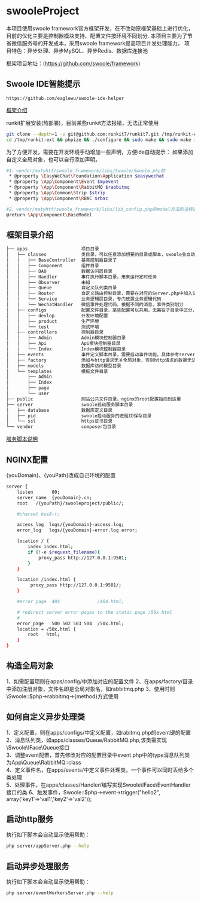# swooleProject
本项目使用swoole framework官方框架开发，在不改动原框架基础上进行优化，目前的优化主要是控制器模块支持、配置文件按环境不同划分.
本项目主要为了节省微信服务号的开发成本，采用swoole framework提高项目并发处理能力。
项目特色：异步处理、异步MySQL、异步Redis、数据库连接池

框架项目地址：(https://github.com/swoole/framework)

Swoole IDE智能提示
----
```shell
https://github.com/eaglewu/swoole-ide-helper
```

[框架介绍](https://github.com/swoole/framework)

runkit扩展安装(热部署)，目前某些runkit方法报错，无法正常使用
```sh
git clone --depth=1 -v git@github.com:runkit7/runkit7.git /tmp/runkit-ext
cd /tmp/runkit-ext && phpize && ./configure && sudo make && sudo make install
```
为了方便开发，需要在开发环境手动增加一些声明，方便ide自动提示：
如果添加自定义全局对象，也可以自行添加声明。
```sh
#1、vendor/matyhtf/swoole_framework/libs/Swoole/Swoole.php的
 * @property \EasyWeChat\Foundation\Application $easywechat
 * @property \App\Component\Event $myevent
 * @property \App\Component\RabbitMQ $rabbitmq
 * @property \App\Common\Strip $strip
 * @property \App\Component\RBAC $rbac

#2、vendor/matyhtf/swoole_framework/libs/lib_config.php的model方法的注释部分return参数改为如下
@return \App\Component\BaseModel

```

框架目录介绍
----
```sh
├── apps                    项目目录
│   ├── classes             类目录，可以任意添加想要的目录或脚本，swoole会自动加载并注册命名空间
│   │   ├── BaseController  基类控制器目录了
│   │   ├── Component       组件目录
│   │   ├── DAO             数据访问层目录
│   │   ├── Handler         事件执行脚本目录，用来运行定时任务
│   │   ├── Observer        未知
│   │   ├── Queue           自定义队列类目录
│   │   ├── Router          自定义路由控制目录，需要在对应的Server.php中加入Swoole::getInstance()->addRouter(new App\Router\ModuleRouter(), true);
│   │   └── Service         业务逻辑层目录，专门放置业务逻辑代码
│   │   └── WechatHandler   微信事件处理代码，根据不同的消息、事件类别划分
│   ├── configs             配置文件目录，某些配置可以共用，无需在子目录中区分，具体实现自行控制
│   │   ├── devlop          开发环境配置
│   │   ├── product         生产环境
│   │   └── test            测试环境
│   ├── controllers         控制器目录
│   │   ├── Admin           Admin模块控制器目录
│   │   ├── Api             Api模块控制器目录
│   │   └── Index           Index模块控制器目录
│   ├── events              事件定义脚本目录，需要启动事件功能，具体参考server/README.md文件
│   ├── factory             添加与http请求无关全局对象，否则http请求的数据无法销毁，造成代码执行无法正确路由
│   ├── models              数据库访问模型目录
│   └── templates           模板文件目录
│       ├── Admin
│       ├── Index
│       ├── page
│       └── user
├── public                  网站公共文件目录，nginx的root配置指向到这里
├── server                  swoole启动服务脚本目录
│   ├── database            数据库定义目录
│   ├── pid                 swoole启动服务的进程ID保存目录
│   └── ssl                 https证书目录
└── vendor                  composer包目录
```
[服务脚本说明](server/README.md)

NGINX配置
----
{youDomain}、{youPath}改成自己环境的配置
```sh
server {
    listen       80;
    server_name  {youDomain}.cn;
    root   /{youPath}/swooleproject/public/;

    #charset koi8-r;

    access_log  logs/{youDomain}-access.log;
    error_log   logs/{youDomain}-error.log error;

    location / {
        index index.html;
        if (!-e $request_filename){
            proxy_pass http://127.0.0.1:9501;
        }
    }

    location /index.html {
         proxy_pass http://127.0.0.1:9501/;
    }

    #error_page  404              /404.html;

    # redirect server error pages to the static page /50x.html
    #
    error_page   500 502 503 504  /50x.html;
    location = /50x.html {
        root   html;
    }
}
```
构造全局对象
----
1、如需配置项则在apps/config/中添加对应的配置文件
2、在apps/factory/目录中添加注册对象，文件名即是全局对象名，如rabbitmq.php
3、使用时则\Swoole::$php->rabbitmq->{method}方式使用

如何自定义异步处理类
----
1、定义配置，则在apps/configs/中定义配置，如rabitmq.php的event键的配置<br>
2、消息队列类，如apps/classes/Queue/RabbitMQ.php,该类需实现\Swoole\IFace\Queue接口<br>
3、调整event配置，首先修改对应的配置目录中event.php中的type消息队列类为App\Queue\RabbitMQ::class<br>
4、定义事件名，在apps/events/中定义事件处理类，一个事件可以同时丢给多个类处理<br>
5、处理事件，在apps/classes/Handler/编写实现Swoole\IFace\EventHandler接口的类
6、触发事件，Swoole::$php->event->trigger("hello2", array('key1'=>'val1','key2'=>'val2'));

启动http服务
----
执行如下脚本会自动显示使用帮助：
```sh
php server/appServer.php --help
```
启动异步处理服务
----
执行如下脚本会自动显示使用帮助：
```sh
php server/eventWorkersServer.php --help
```



